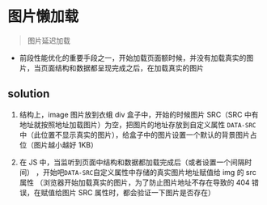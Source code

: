# 图片懒加载

> 图片延迟加载

- 前段性能优化的重要手段之一，开始加载页面额时候，并没有加载真实的图片，当页面结构和数据都呈现完成之后，在加载真实的图片

## solution

1. 结构上，image 图片放到衣蛾 div 盒子中，开始的时候图片 SRC（SRC 中有地址就按照地址加载图片）为空，把图片的地址存放到自定义属性 `DATA-SRC` 中（此位置不显示真实的图片），给盒子中的图片设置一个默认的背景图片占位（图片越小越好 1KB）

2. 在 JS 中，当监听到页面中结构和数据都加载完成后（或者设置一个间隔时间）
   ，开始吧`DATA-SRC`自定义属性中存储的真实图片地址赋值给 img 的 src 属性
   （浏览器开始加载真实的图片，为了防止图片地址不存在导致的 404 错误，在赋值给图片 SRC 属性时，都会验证一下图片是否存在）
